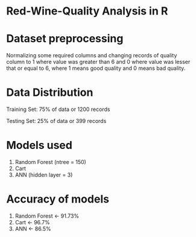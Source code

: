 # Red-Wine-Quality Analysis in R

# Dataset preprocessing
Normalizing some required columns and changing records of quality column to 1 where value was greater than 6 and 0 where value was lesser that or equal to 6, where 1 means good quality and 0 means bad quality.

# Data Distribution
Training Set: 75% of data or 1200 records

Testing Set: 25% of data or 399 records

# Models used
1. Random Forest (ntree = 150)
2. Cart
3. ANN (hidden layer = 3)

# Accuracy of models
1. Random Forest <- 91.73%
2. Cart <- 96.7%
3. ANN <- 86.5%


